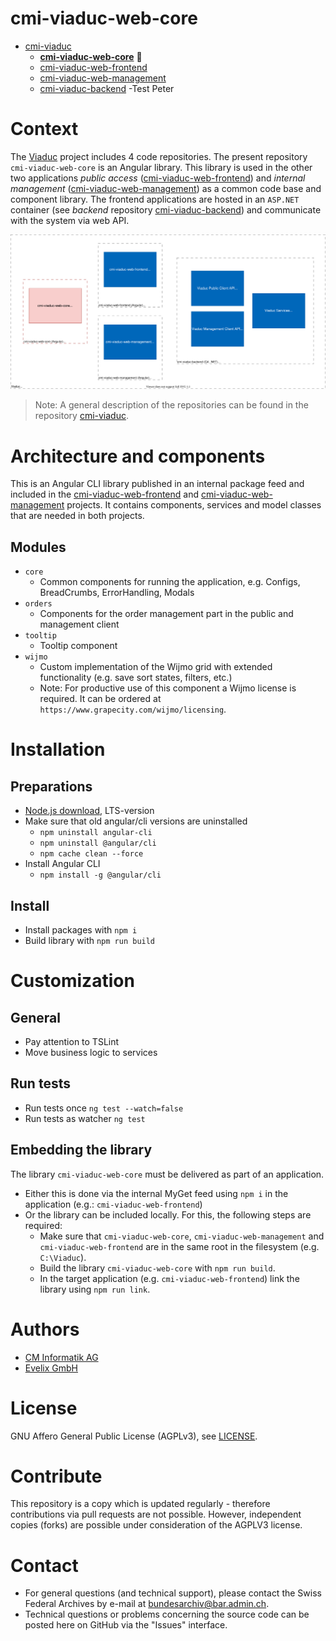 # cmi-viaduc-web-core
- [cmi-viaduc](https://github.com/SwissFederalArchives/cmi-viaduc)
   - **[cmi-viaduc-web-core](https://github.com/SwissFederalArchives/cmi-viaduc-web-core)** :triangular_flag_on_post:
   - [cmi-viaduc-web-frontend](https://github.com/SwissFederalArchives/cmi-viaduc-web-frontend)
   - [cmi-viaduc-web-management](https://github.com/SwissFederalArchives/cmi-viaduc-web-management)
   - [cmi-viaduc-backend](https://github.com/SwissFederalArchives/cmi-viaduc-backend)
-Test Peter

# Context

The [Viaduc](https://github.com/SwissFederalArchives/cmi-viaduc) project includes 4 code repositories. The present repository `cmi-viaduc-web-core` is an Angular library. This library is used in the other two applications _public access_ ([cmi-viaduc-web-frontend](https://github.com/SwissFederalArchives/cmi-viaduc-web-frontend)) and _internal management_ ([cmi-viaduc-web-management](https://github.com/SwissFederalArchives/cmi-viaduc-web-management)) as a common code base and component library. The frontend applications are hosted in an `ASP.NET` container (see _backend_ repository [cmi-viaduc-backend](https://github.com/SwissFederalArchives/cmi-viaduc-backend)) and communicate with the system via web API.

![The Big-Picture](docs/imgs/context.svg)

> Note: A general description of the repositories can be found in the repository [cmi-viaduc](https://github.com/SwissFederalArchives/cmi-viaduc).

# Architecture and components

This is an Angular CLI library published in an internal package feed and included in the [cmi-viaduc-web-frontend](https://github.com/SwissFederalArchives/cmi-viaduc-web-frontend) and [cmi-viaduc-web-management](https://github.com/SwissFederalArchives/cmi-viaduc-web-management) projects.
It contains components, services and model classes that are needed in both projects.

## Modules

- `core`
  - Common components for running the application, e.g. Configs, BreadCrumbs, ErrorHandling, Modals
- `orders`
  - Components for the order management part in the public and management client
- `tooltip`
  - Tooltip component
- `wijmo`
  - Custom implementation of the Wijmo grid with extended functionality (e.g. save sort states, filters, etc.)
  - Note: For productive use of this component a Wijmo license is required. It can be ordered at `https://www.grapecity.com/wijmo/licensing`.

# Installation

## Preparations

- [Node.js download](https://nodejs.org/en/), LTS-version
- Make sure that old angular/cli versions are uninstalled
  - `npm uninstall angular-cli`
  - `npm uninstall @angular/cli`
  - `npm cache clean --force`
- Install Angular CLI
  - `npm install -g @angular/cli`

## Install

- Install packages with `npm i`
- Build library with `npm run build`

# Customization

## General

- Pay attention to TSLint
- Move business logic to services

## Run tests

- Run tests once `ng test --watch=false`
- Run tests as watcher `ng test`

## Embedding the library

The library `cmi-viaduc-web-core` must be delivered as part of an application.

- Either this is done via the internal MyGet feed using `npm i` in the application (e.g.: `cmi-viaduc-web-frontend`)
- Or the library can be included locally. For this, the following steps are required:
  - Make sure that `cmi-viaduc-web-core`, `cmi-viaduc-web-management` and `cmi-viaduc-web-frontend` are in the same root in the filesystem (e.g. `C:\Viaduc`).
  - Build the library `cmi-viaduc-web-core` with `npm run build`.
  - In the target application (e.g. `cmi-viaduc-web-frontend`) link the library using `npm run link`.

# Authors

- [CM Informatik AG](https://cmiag.ch)
- [Evelix GmbH](https://evelix.ch)

# License

GNU Affero General Public License (AGPLv3), see [LICENSE](LICENSE.TXT).

# Contribute

This repository is a copy which is updated regularly - therefore contributions via pull requests are not possible. However, independent copies (forks) are possible under consideration of the AGPLV3 license.

# Contact

- For general questions (and technical support), please contact the Swiss Federal Archives by e-mail at bundesarchiv@bar.admin.ch.
- Technical questions or problems concerning the source code can be posted here on GitHub via the "Issues" interface.
